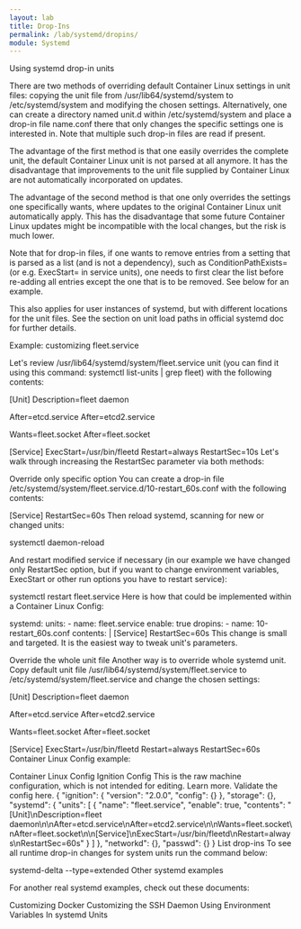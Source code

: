 ```yaml
---
layout: lab
title: Drop-Ins
permalink: /lab/systemd/dropins/
module: Systemd
---
```


Using systemd drop-in units

There are two methods of overriding default Container Linux settings in unit files: copying the unit file from /usr/lib64/systemd/system to /etc/systemd/system and modifying the chosen settings. Alternatively, one can create a directory named unit.d within /etc/systemd/system and place a drop-in file name.conf there that only changes the specific settings one is interested in. Note that multiple such drop-in files are read if present.

The advantage of the first method is that one easily overrides the complete unit, the default Container Linux unit is not parsed at all anymore. It has the disadvantage that improvements to the unit file supplied by Container Linux are not automatically incorporated on updates.

The advantage of the second method is that one only overrides the settings one specifically wants, where updates to the original Container Linux unit automatically apply. This has the disadvantage that some future Container Linux updates might be incompatible with the local changes, but the risk is much lower.

Note that for drop-in files, if one wants to remove entries from a setting that is parsed as a list (and is not a dependency), such as ConditionPathExists= (or e.g. ExecStart= in service units), one needs to first clear the list before re-adding all entries except the one that is to be removed. See below for an example.

This also applies for user instances of systemd, but with different locations for the unit files. See the section on unit load paths in official systemd doc for further details.

Example: customizing fleet.service

Let's review /usr/lib64/systemd/system/fleet.service unit (you can find it using this command: systemctl list-units | grep fleet) with the following contents:

[Unit]
Description=fleet daemon

After=etcd.service
After=etcd2.service

Wants=fleet.socket
After=fleet.socket

[Service]
ExecStart=/usr/bin/fleetd
Restart=always
RestartSec=10s
Let's walk through increasing the RestartSec parameter via both methods:

Override only specific option
You can create a drop-in file /etc/systemd/system/fleet.service.d/10-restart_60s.conf with the following contents:

[Service]
RestartSec=60s
Then reload systemd, scanning for new or changed units:

systemctl daemon-reload

And restart modified service if necessary (in our example we have changed only RestartSec option, but if you want to change environment variables, ExecStart or other run options you have to restart service):

systemctl restart fleet.service
Here is how that could be implemented within a Container Linux Config:

systemd:
  units:
    - name: fleet.service
      enable: true
      dropins:
        - name: 10-restart_60s.conf
          contents: |
            [Service]
            RestartSec=60s
This change is small and targeted. It is the easiest way to tweak unit's parameters.

Override the whole unit file
Another way is to override whole systemd unit. Copy default unit file /usr/lib64/systemd/system/fleet.service to /etc/systemd/system/fleet.service and change the chosen settings:

[Unit]
Description=fleet daemon

After=etcd.service
After=etcd2.service

Wants=fleet.socket
After=fleet.socket

[Service]
ExecStart=/usr/bin/fleetd
Restart=always
RestartSec=60s
Container Linux Config example:

Container Linux Config
Ignition Config
This is the raw machine configuration, which is not intended for editing. Learn more. Validate the config here.
{
  "ignition": {
    "version": "2.0.0",
    "config": {}
  },
  "storage": {},
  "systemd": {
    "units": [
      {
        "name": "fleet.service",
        "enable": true,
        "contents": "[Unit]\nDescription=fleet daemon\n\nAfter=etcd.service\nAfter=etcd2.service\n\nWants=fleet.socket\nAfter=fleet.socket\n\n[Service]\nExecStart=/usr/bin/fleetd\nRestart=always\nRestartSec=60s"
      }
    ]
  },
  "networkd": {},
  "passwd": {}
}
List drop-ins
To see all runtime drop-in changes for system units run the command below:

systemd-delta --type=extended
Other systemd examples

For another real systemd examples, check out these documents:

Customizing Docker Customizing the SSH Daemon Using Environment Variables In systemd Units